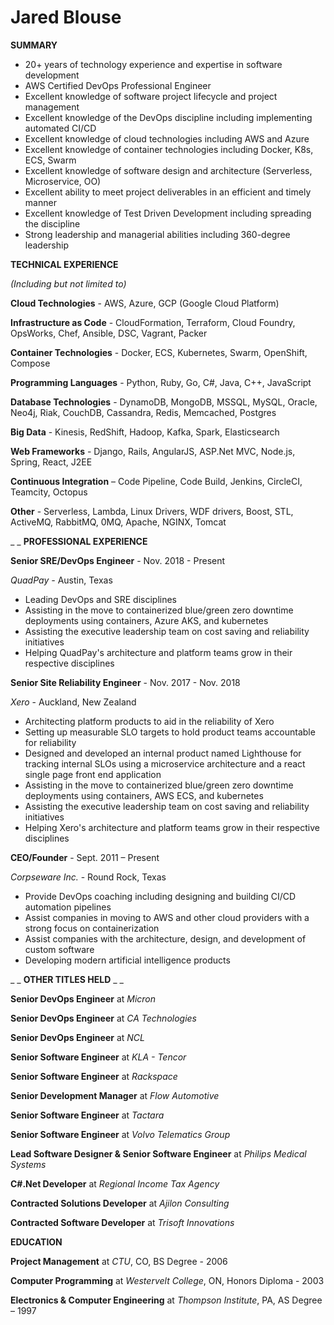 # Jared Blouse

**SUMMARY**

- 20+ years of technology experience and expertise in software development
- AWS Certified DevOps Professional Engineer
- Excellent knowledge of software project lifecycle and project management
- Excellent knowledge of the DevOps discipline including implementing automated CI/CD
- Excellent knowledge of cloud technologies including AWS and Azure
- Excellent knowledge of container technologies including Docker, K8s, ECS, Swarm
- Excellent knowledge of software design and architecture (Serverless, Microservice, OO)
- Excellent ability to meet project deliverables in an efficient and timely manner
- Excellent knowledge of Test Driven Development including spreading the discipline
- Strong leadership and managerial abilities including 360-degree leadership

**TECHNICAL EXPERIENCE**

_(Including but not limited to)_

**Cloud Technologies** - AWS, Azure, GCP (Google Cloud Platform)

**Infrastructure as Code** - CloudFormation, Terraform, Cloud Foundry, OpsWorks, Chef, Ansible, DSC, Vagrant, Packer

**Container Technologies** - Docker, ECS, Kubernetes, Swarm, OpenShift, Compose

**Programming Languages** - Python, Ruby, Go, C#, Java, C++, JavaScript

**Database Technologies** - DynamoDB, MongoDB, MSSQL, MySQL, Oracle, Neo4j, Riak, CouchDB, Cassandra, Redis, Memcached, Postgres

**Big Data** - Kinesis, RedShift, Hadoop, Kafka, Spark, Elasticsearch

**Web Frameworks** - Django, Rails, AngularJS, ASP.Net MVC, Node.js, Spring, React, J2EE

**Continuous Integration** – Code Pipeline, Code Build, Jenkins, CircleCI, Teamcity, Octopus

**Other** - Serverless, Lambda, Linux Drivers, WDF drivers, Boost, STL, ActiveMQ, RabbitMQ, 0MQ, Apache, NGINX, Tomcat

_ _ **PROFESSIONAL EXPERIENCE**

**Senior SRE/DevOps Engineer** - Nov. 2018 - Present

_QuadPay -_ Austin, Texas

- Leading DevOps and SRE disciplines
- Assisting in the move to containerized blue/green zero downtime deployments using containers, Azure AKS, and kubernetes
- Assisting the executive leadership team on cost saving and reliability initiatives
- Helping QuadPay&#39;s architecture and platform teams grow in their respective disciplines

**Senior Site Reliability Engineer** - Nov. 2017 - Nov. 2018

_Xero_ - Auckland, New Zealand

- Architecting platform products to aid in the reliability of Xero
- Setting up measurable SLO targets to hold product teams accountable for reliability
- Designed and developed an internal product named Lighthouse for tracking internal SLOs using a microservice architecture and a react single page front end application
- Assisting in the move to containerized blue/green zero downtime deployments using containers, AWS ECS, and kubernetes
- Assisting the executive leadership team on cost saving and reliability initiatives
- Helping Xero&#39;s architecture and platform teams grow in their respective disciplines

**CEO/Founder** - Sept. 2011 – Present

_Corpseware Inc._ - Round Rock, Texas

- Provide DevOps coaching including designing and building CI/CD automation pipelines
- Assist companies in moving to AWS and other cloud providers with a strong focus on containerization
- Assist companies with the architecture, design, and development of custom software
- Developing modern artificial intelligence products

_ _ **OTHER TITLES HELD** _ _

**Senior DevOps Engineer** at _Micron_

**Senior DevOps Engineer** at _CA Technologies_

**Senior DevOps Engineer** at _NCL_

**Senior Software Engineer** at _KLA - Tencor_

**Senior Software Engineer** at _Rackspace_

**Senior Development Manager** at _Flow Automotive_

**Senior Software Engineer** at _Tactara_

**Senior Software Engineer** at _Volvo Telematics Group_

**Lead Software Designer &amp; Senior Software Engineer** at _Philips Medical Systems_

**C#.Net Developer** at _Regional Income Tax Agency_

**Contracted Solutions Developer** at _Ajilon Consulting_

**Contracted Software Developer** at _Trisoft Innovations_

**EDUCATION**

**Project Management** at _CTU_, CO, BS Degree - 2006

**Computer Programming** at _Westervelt College_, ON, Honors Diploma - 2003

**Electronics &amp; Computer Engineering** at _Thompson Institute_, PA, AS Degree – 1997
